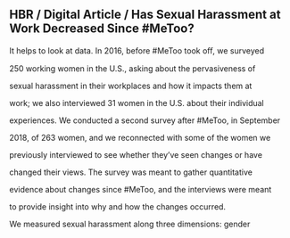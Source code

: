 ## HBR / Digital Article / Has Sexual Harassment at Work Decreased Since #MeToo?

It helps to look at data. In 2016, before #MeToo took oﬀ, we surveyed

250 working women in the U.S., asking about the pervasiveness of

sexual harassment in their workplaces and how it impacts them at

work; we also interviewed 31 women in the U.S. about their individual

experiences. We conducted a second survey after #MeToo, in September

2018, of 263 women, and we reconnected with some of the women we

previously interviewed to see whether they’ve seen changes or have

changed their views. The survey was meant to gather quantitative

evidence about changes since #MeToo, and the interviews were meant

to provide insight into why and how the changes occurred.

We measured sexual harassment along three dimensions: gender